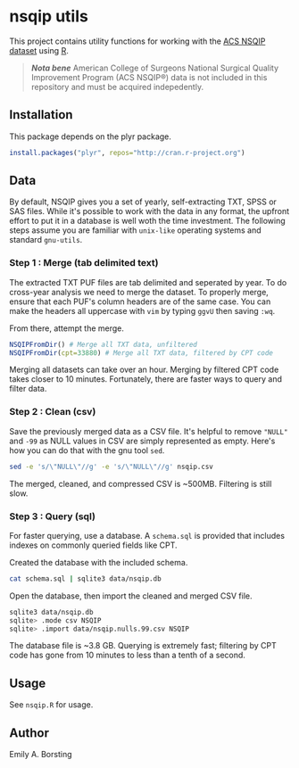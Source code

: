 # nsqip utils

This project contains utility functions for working with the [ACS NSQIP dataset](http://site.acsnsqip.org/about/) using [R](http://www.r-project.org/).

> ***Nota bene*** American College of Surgeons National Surgical Quality Improvement Program (ACS NSQIP®) data is not included in this repository and must be acquired indepedently.

## Installation

This package depends on the plyr package.
```r
install.packages("plyr", repos="http://cran.r-project.org")
```

## Data

By default, NSQIP gives you a set of yearly, self-extracting TXT, SPSS or SAS files. While it's possible to work with the data in any format, the upfront effort to put it in a database is well woth the time investment. The following steps assume you are familiar with `unix-like` operating systems and standard `gnu-utils`.

### Step 1 : Merge (tab delimited text)
The extracted TXT PUF files are tab delimited and seperated by year. To do cross-year analysis we need to merge the dataset. To properly merge, ensure that each PUF's column headers are of the same case. You can make the headers all uppercase with `vim` by typing `ggvU` then saving `:wq`.

From there, attempt the merge.
```r
NSQIPFromDir() # Merge all TXT data, unfiltered
NSQIPFromDir(cpt=33880) # Merge all TXT data, filtered by CPT code
```
Merging all datasets can take over an hour. Merging by filtered CPT code takes closer to 10 minutes. Fortunately, there are faster ways to query and filter data.

### Step 2 : Clean (csv)
Save the previously merged data as a CSV file. It's helpful to remove `"NULL"` and `-99` as NULL values in CSV are simply represented as empty. Here's how you can do that with the gnu tool `sed`.
```sh
sed -e 's/\"NULL\"//g' -e 's/\"NULL\"//g' nsqip.csv
```
The merged, cleaned, and compressed CSV is ~500MB. Filtering is still slow.

### Step 3 : Query (sql)
For faster querying, use a database. A `schema.sql` is provided that includes indexes on commonly queried fields like CPT. 

Created the database with the included schema.
```sh
cat schema.sql | sqlite3 data/nsqip.db
```
Open the database, then import the cleaned and merged CSV file.
```sh
sqlite3 data/nsqip.db 
sqlite> .mode csv NSQIP
sqlite> .import data/nsqip.nulls.99.csv NSQIP
```
The database file is ~3.8 GB. Querying is extremely fast; filtering by CPT code has gone from 10 minutes to less than a tenth of a second.

## Usage

See `nsqip.R` for usage.

## Author
Emily A. Borsting

